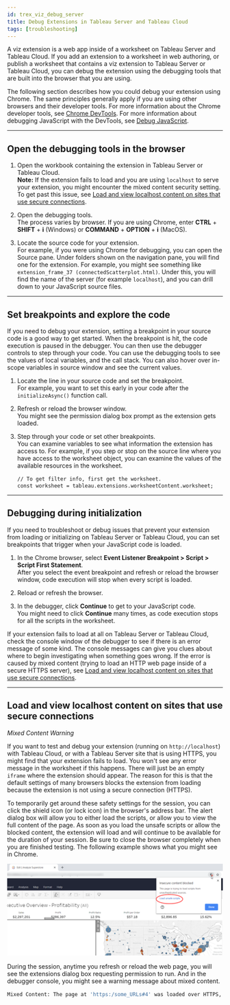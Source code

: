 ```yaml
---
id: trex_viz_debug_server
title: Debug Extensions in Tableau Server and Tableau Cloud 
tags: [troubleshooting]
---
```


A viz extension is a web app inside of a worksheet on Tableau Server and Tableau Cloud. If you add an extension to a worksheet in web authoring, or publish a worksheet that contains a viz extension to Tableau Server or Tableau Cloud, you can debug the extension using the debugging tools that are built into the browser that you are using.

The following section describes how you could debug your extension using Chrome. The same principles generally apply if you are using other browsers and their developer tools. For more information about the Chrome developer tools, see [Chrome DevTools](https://developers.google.com/web/tools/chrome-devtools/). For more information about debugging JavaScript with the DevTools, see [Debug JavaScript](https://developers.google.com/web/tools/chrome-devtools/javascript/).  

---

## Open the debugging tools in the browser

1. Open the workbook containing the extension in Tableau Server or Tableau Cloud.
   <br/>**Note:** If the extension fails to load and you are using `localhost` to serve your extension, you might encounter the mixed content security setting. To get past this issue, see [Load and view localhost content on sites that use secure connections](./trex_viz_debug_server.html#load-and-view-localhost-content-on-sites-that-use-secure-connections).

2. Open the debugging tools. <br/>
The process varies by browser. If you are using Chrome, enter **CTRL** + **SHIFT** + **i** (Windows) or **COMMAND** + **OPTION** + **i** (MacOS). 

3. Locate the source code for your extension. <br/>
For example, if you were using Chrome for debugging, you can open the Source pane. Under folders shown on the navigation pane, you will find one for the extension. For example, you might see something like `extension_frame_37 (connectedScatterplot.html)`.
Under this, you will find the name of the server (for example `localhost`), and you can drill down to your JavaScript source files.

---

## Set breakpoints and explore the code

If you need to debug your extension, setting a breakpoint in your source code is a good way to get started. When the breakpoint is hit, the code execution is paused in the debugger. You can then use the debugger controls to step through your code. You can use the debugging tools to see the values of local variables, and the call stack. You can also hover over in-scope variables in source window and see the current values.

1. Locate the line in your source code and set the breakpoint. 
<br/>For example, you want to set this early in your code after the `initializeAsync()` function call.

2. Refresh or reload the browser window. <br/> 
You might see the permission dialog box prompt as the extension gets loaded.

3. Step through your code or set other breakpoints. <br/>
You can examine variables to see what information the extension has access to. For example, if you step or stop on the source line where you have access to the worksheet object, you can examine the values of the available resources in the worksheet.

    ```javascript/
    // To get filter info, first get the worksheet.
    const worksheet = tableau.extensions.worksheetContent.worksheet;
    ```

---

## Debugging during initialization

If you need to troubleshoot or debug issues that prevent your extension from loading or initializing on Tableau Server or Tableau Cloud, you can set breakpoints that trigger when your JavaScript code is loaded.

1. In the Chrome browser, select **Event Listener Breakpoint > Script > Script First Statement**. <br/>
After you select the event breakpoint and refresh or reload the browser window, code execution will stop when every script is loaded.

2. Reload or refresh the browser. <br/>

3. In the debugger, click **Continue** to get to your JavaScript code.<br/>
You might need to click **Continue** many times, as code execution stops for all the scripts in the worksheet.

If your extension fails to load at all on Tableau Server or Tableau Cloud, check the console window of the debugger to see if there is an error message of some kind. The console messages can give you clues about where to begin investigating when something goes wrong. If the error is caused by mixed content (trying to load an HTTP web page inside of a secure HTTPS server), see [Load and view localhost content on sites that use secure connections](#load-and-view-localhost-content-on-sites-that-use-secure-connections).

---

## Load and view localhost content on sites that use secure connections

*Mixed Content Warning*

If you want to test and debug your extension (running on `http://localhost`) with Tableau Cloud, or with a Tableau Server site that is using HTTPS, you might find that your extension fails to load. You won't see any error message in the worksheet if this happens. There will just be an empty `iframe` where the extension should appear. The reason for this is that the default settings of many browsers blocks the extension from loading because the extension is not using a secure connection (HTTPS).

To temporarily get around these safety settings for the session, you can click the shield icon (or lock icon) in the browser's address bar. The alert dialog box will allow you to either load the scripts, or allow you to view the full content of the page. As soon as you load the unsafe scripts or allow the blocked content, the extension will load and will continue to be available for the duration of your session. Be sure to close the browser completely when you are finished testing. The following example shows what you might see in Chrome.
<br/>

![alt text](../assets/online_blocked_extension.png "Chrome browser showing alert when extension running on a localhost server")

During the session, anytime you refresh or reload the web page, you will see the extensions dialog box requesting permission to run. And in the debugger console, you might see a warning message about mixed content.

```bash
Mixed Content: The page at 'https:/some_URLs#4' was loaded over HTTPS, but requested an insecure resource 'http://localhost:8765/Samples/Filtering/filtering.html'. This content should also be served over HTTPS.


``````
